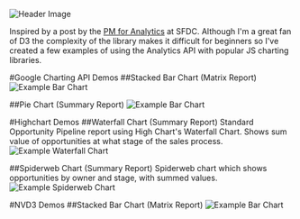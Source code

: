 ![Header Image](https://dl.dropboxusercontent.com/u/4151695/html/Analytics%20API/analytics-api.jpg)

Inspired by a post by the [PM for Analytics](https://medium.com/p/c87517ab52b1) at SFDC. Although I'm a great fan of D3 the complexity of the library makes it difficult for beginners so I've created a few examples of using the Analytics API with popular JS charting libraries.

#Google Charting API Demos
##Stacked Bar Chart (Matrix Report)
![Example Bar Chart](https://dl.dropboxusercontent.com/u/4151695/html/Analytics%20API/stacked-bar-chart-jquery.png)

##Pie Chart (Summary Report)
![Example Bar Chart](https://dl.dropboxusercontent.com/u/4151695/html/Analytics%20API/pie-chart.png)

#Highchart Demos
##Waterfall Chart (Summary Report)
Standard Opportunity Pipeline report using High Chart's Waterfall Chart. Shows sum value of opportunities at what stage of the sales process.
![Example Waterfall Chart](http://i.imgur.com/9DFvPsc.png)

##Spiderweb Chart (Summary Report)
Spiderweb chart which shows opportunities by owner and stage, with summed values.
![Example Spiderweb Chart](http://i.imgur.com/i5KqWLt.png)

#NVD3 Demos
##Stacked Bar Chart (Matrix Report)
![Example Bar Chart](https://dl.dropboxusercontent.com/u/4151695/html/Analytics%20API/stacked-bar-chart-nvd3.png)
